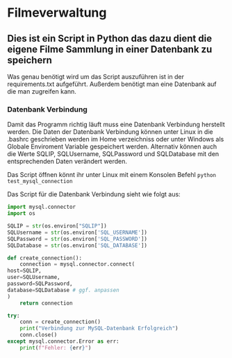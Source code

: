 # Filmeverwaltung
## Dies ist ein Script in Python das dazu dient die eigene Filme Sammlung in einer Datenbank zu speichern

Was genau benötigt wird um das Script auszuführen ist in der requirements.txt aufgeführt.
Außerdem benötigt man eine Datenbank auf die man zugreifen kann.

### Datenbank Verbindung

Damit das Programm richtig läuft muss eine Datenbank Verbindung herstellt werden. Die Daten der Datenbank Verbindung können unter Linux in die .bashrc geschrieben werden im Home verzeichniss oder unter Windows als Globale Enviroment Variable gespeichert werden.
Alternativ können auch die Werte SQLIP, SQLUsername, SQLPassword und SQLDatabase mit den entsprechenden Daten verändert werden.

Das Script öffnen könnt ihr unter Linux mit einem Konsolen Befehl ```python test_mysql_connection```

Das Script für die Datenbank Verbindung sieht wie folgt aus:
```python
import mysql.connector
import os

SQLIP = str(os.environ["SQLIP"])
SQLUsername = str(os.environ['SQL_USERNAME'])
SQLPassword = str(os.environ['SQL_PASSWORD'])
SQLDatabase = str(os.environ['SQL_DATABASE'])

def create_connection():
    connection = mysql.connector.connect(
host=SQLIP,
user=SQLUsername,
password=SQLPassword,
database=SQLDatabase # ggf. anpassen
)
    return connection

try:
    conn = create_connection()
    print("Verbindung zur MySQL-Datenbank Erfolgreich")
    conn.close()
except mysql.connector.Error as err:
    print(f"Fehler: {err}")
```
